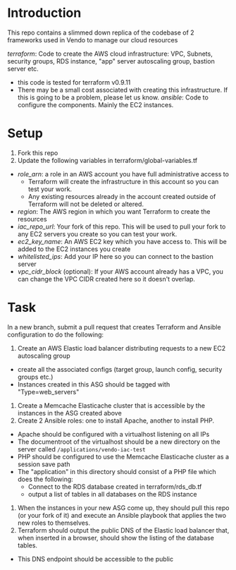 # Introduction
This repo contains a slimmed down replica of the codebase of 2 frameworks used in Vendo to manage our cloud resources

*terraform*: Code to create the AWS cloud infrastructure: VPC, Subnets, security groups, RDS instance, "app" server autoscaling group, bastion server etc.
  - this code is tested for terraform v0.9.11
  - There may be a small cost associated with creating this infrastructure. If this is going to be a problem, please let us know.
*ansible*: Code to configure the components. Mainly the EC2 instances.

# Setup
1. Fork this repo
1. Update the following variables in terraform/global-variables.tf
  - *role_arn*: a role in an AWS account you have full administrative access to
    - Terraform will create the infrastructure in this account so you can test your work.
    - Any existing resources already in the account created outside of Terraform will not be deleted or altered.
  - *region*: The AWS region in which you want Terraform to create the resources
  - *iac_repo_url*: Your fork of this repo. This will be used to pull your fork to any EC2 servers you create so you can test your work.
  - *ec2_key_name*: An AWS EC2 key which you have access to. This will be added to the EC2 instances you create
  - *whitelisted_ips*: Add your IP here so you can connect to the bastion server
  - *vpc_cidr_block* (optional): If your AWS account already has a VPC, you can change the VPC CIDR created here so it doesn't overlap.

# Task
In a new branch, submit a pull request that creates Terraform and Ansible configuration to do the following:
1. Create an AWS Elastic load balancer distributing requests to a new EC2 autoscaling group
  - create all the associated configs (target group, launch config, security groups etc.)
  - Instances created in this ASG should be tagged with "Type=web_servers"
1. Create a Memcache Elasticache cluster that is accessible by the instances in the ASG created above
1. Create 2 Ansible roles: one to install Apache, another to install PHP.
  - Apache should be configured with a virtualhost listening on all IPs
  - The documentroot of the virtualhost should be a new directory on the server called `/applications/vendo-iac-test`
  - PHP should be configured to use the Memcache Elasticache cluster as a session save path
  - The "application" in this directory should consist of a PHP file which does the following:
    - Connect to the RDS database created in terraform/rds_db.tf
    - output a list of tables in all databases on the RDS instance
1. When the instances in your new ASG come up, they should pull this repo (or your fork of it) and execute an Ansible playbook that applies the two new roles to themselves.
1. Terraform should output the public DNS of the Elastic load balancer that, when inserted in a browser, should show the listing of the database tables.
  - This DNS endpoint should be accessible to the public
